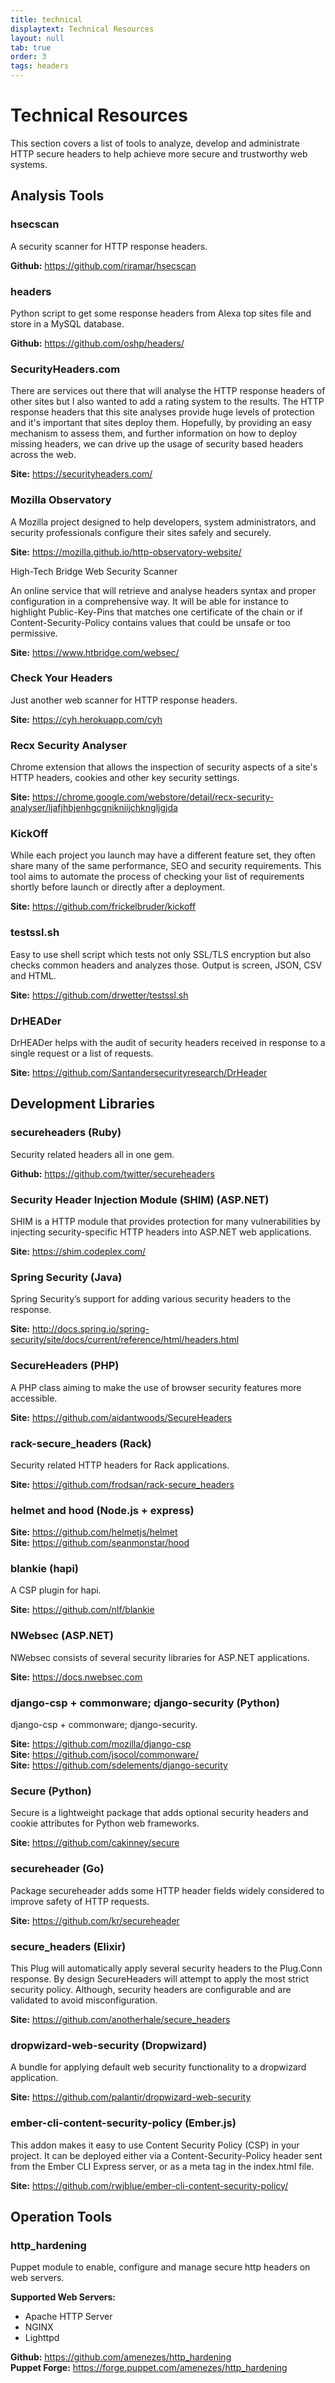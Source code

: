 ```yaml
---
title: technical
displaytext: Technical Resources
layout: null
tab: true
order: 3
tags: headers
---
```


# Technical Resources

This section covers a list of tools to analyze, develop and administrate HTTP secure headers to help achieve more secure and trustworthy web systems.

## Analysis Tools

### hsecscan

A security scanner for HTTP response headers.

**Github:** https://github.com/riramar/hsecscan

### headers

Python script to get some response headers from Alexa top sites file and store in a MySQL database.

**Github:** https://github.com/oshp/headers/

### SecurityHeaders.com

There are services out there that will analyse the HTTP response headers of other sites but I also wanted to add a rating system to the results. The HTTP response headers that this site analyses provide huge levels of protection and it's important that sites deploy them. Hopefully, by providing an easy mechanism to assess them, and further information on how to deploy missing headers, we can drive up the usage of security based headers across the web.

**Site:** https://securityheaders.com/

### Mozilla Observatory

A Mozilla project designed to help developers, system administrators, and security professionals configure their sites safely and securely.

**Site:** https://mozilla.github.io/http-observatory-website/

High-Tech Bridge Web Security Scanner

An online service that will retrieve and analyse headers syntax and proper configuration in a comprehensive way. It will be able for instance to highlight Public-Key-Pins that matches one certificate of the chain or if Content-Security-Policy contains values that could be unsafe or too permissive.

**Site:** https://www.htbridge.com/websec/

### Check Your Headers

Just another web scanner for HTTP response headers.

**Site:** https://cyh.herokuapp.com/cyh

### Recx Security Analyser

Chrome extension that allows the inspection of security aspects of a site's HTTP headers, cookies and other key security settings.

**Site:** https://chrome.google.com/webstore/detail/recx-security-analyser/ljafjhbjenhgcgnikniijchkngljgjda

### KickOff

While each project you launch may have a different feature set, they often share many of the same performance, SEO and security requirements. This tool aims to automate the process of checking your list of requirements shortly before launch or directly after a deployment.

**Site:** https://github.com/frickelbruder/kickoff

### testssl.sh

Easy to use shell script which tests not only SSL/TLS encryption but also checks common headers and analyzes those. Output is screen, JSON, CSV and HTML.

**Site:** https://github.com/drwetter/testssl.sh

### DrHEADer

DrHEADer helps with the audit of security headers received in response to a single request or a list of requests.

**Site:** https://github.com/Santandersecurityresearch/DrHeader


## Development Libraries

### secureheaders (Ruby)

Security related headers all in one gem.

**Github:** https://github.com/twitter/secureheaders

### Security Header Injection Module (SHIM) (ASP.NET)

SHIM is a HTTP module that provides protection for many vulnerabilities by injecting security-specific HTTP headers into ASP.NET web applications.

**Site:** https://shim.codeplex.com/

### Spring Security (Java)

Spring Security’s support for adding various security headers to the response.

**Site:** http://docs.spring.io/spring-security/site/docs/current/reference/html/headers.html

### SecureHeaders (PHP)

A PHP class aiming to make the use of browser security features more accessible.

**Site:** https://github.com/aidantwoods/SecureHeaders

### rack-secure_headers (Rack)

Security related HTTP headers for Rack applications.

**Site:** https://github.com/frodsan/rack-secure_headers

### helmet and hood (Node.js + express)

**Site:** https://github.com/helmetjs/helmet  
**Site:** https://github.com/seanmonstar/hood

### blankie (hapi)

A CSP plugin for hapi.

**Site:** https://github.com/nlf/blankie

### NWebsec (ASP.NET)

NWebsec consists of several security libraries for ASP.NET applications.

**Site:** https://docs.nwebsec.com

### django-csp + commonware; django-security (Python)

django-csp + commonware; django-security.

**Site:** https://github.com/mozilla/django-csp  
**Site:** https://github.com/jsocol/commonware/  
**Site:** https://github.com/sdelements/django-security

### Secure (Python)

Secure is a lightweight package that adds optional security headers and cookie attributes for Python web frameworks.

**Site:** https://github.com/cakinney/secure

### secureheader (Go)

Package secureheader adds some HTTP header fields widely considered to improve safety of HTTP requests.

**Site:** https://github.com/kr/secureheader

### secure_headers (Elixir)

This Plug will automatically apply several security headers to the Plug.Conn response. By design SecureHeaders will attempt to apply the most strict security policy. Although, security headers are configurable and are validated to avoid misconfiguration.

**Site:** https://github.com/anotherhale/secure_headers

### dropwizard-web-security (Dropwizard)

A bundle for applying default web security functionality to a dropwizard application.

**Site:** https://github.com/palantir/dropwizard-web-security

### ember-cli-content-security-policy (Ember.js)

This addon makes it easy to use Content Security Policy (CSP) in your project. It can be deployed either via a Content-Security-Policy header sent from the Ember CLI Express server, or as a meta tag in the index.html file.

**Site:** https://github.com/rwjblue/ember-cli-content-security-policy/


## Operation Tools

### http_hardening

Puppet module to enable, configure and manage secure http headers on web servers.

**Supported Web Servers:**

- Apache HTTP Server
- NGINX
- Lighttpd

**Github:** https://github.com/amenezes/http_hardening  
**Puppet Forge:** https://forge.puppet.com/amenezes/http_hardening
